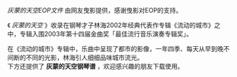 

_灰蒙的天空EOP文件_ 由网友曳影提供，感谢曳影对EOP的支持。  
  
《 _灰蒙的天空_ 》收录在钢琴才子林海2002年经典代表作专辑《流动的城市》之中，专辑入围2003年第十四届金曲奖「最佳流行音乐演奏专辑奖」。  
  
在《流动的城市》专辑中，乐曲中呈现了都市的影像，一年四季、每天从早到晚不间断的不同的光影，林海引人细细品味城市流光。  
下方还提供了 **灰蒙的天空钢琴谱** ，欢迎感兴趣的朋友下载使用。  

